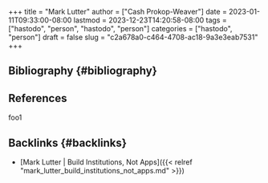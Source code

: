 +++
title = "Mark Lutter"
author = ["Cash Prokop-Weaver"]
date = 2023-01-11T09:33:00-08:00
lastmod = 2023-12-23T14:20:58-08:00
tags = ["hastodo", "person", "hastodo", "person"]
categories = ["hastodo", "person"]
draft = false
slug = "c2a678a0-c464-4708-ac18-9a3e3eab7531"
+++

## Bibliography {#bibliography}

## References

<style>.csl-entry{text-indent: -1.5em; margin-left: 1.5em;}</style><div class="csl-bib-body">
</div>

foo1


## Backlinks {#backlinks}

-   [Mark Lutter | Build Institutions, Not Apps]({{< relref "mark_lutter_build_institutions_not_apps.md" >}})
